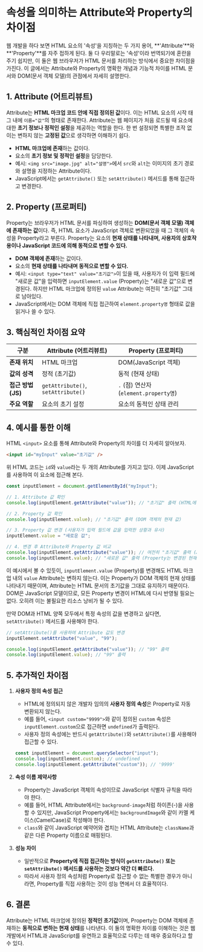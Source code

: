 # 속성을 의미하는 Attribute와 Property의 차이점

웹 개발을 하다 보면 HTML 요소의 '속성'을 지칭하는 두 가지 용어, \*\*'Attribute'\*\*와 \*\*'Property'\*\*를 자주 접하게 된다. 둘 다 우리말로는 '속성'이라 번역되기에 혼란을 주기 쉽지만, 이 둘은 웹 브라우저가 HTML 문서를 처리하는 방식에서 중요한 차이점을 가진다. 이 글에서는 Attribute와 Property의 명확한 개념과 기능적 차이를 HTML 문서와 DOM(문서 객체 모델)의 관점에서 자세히 설명한다.

## 1\. Attribute (어트리뷰트)

Attribute는 **HTML 마크업 코드 안에 직접 정의된 값**이다. 이는 HTML 요소의 시작 태그 내에 `이름="값"`의 형태로 존재한다. Attribute는 웹 페이지가 처음 로드될 때 요소에 대한 **초기 정보나 정적인 설정**을 제공하는 역할을 한다. 한 번 설정되면 특별한 조작 없이는 변하지 않는 **고정된 값**으로 생각하면 이해하기 쉽다.

- **HTML 마크업에 존재**하는 값이다.
- 요소의 **초기 정보 및 정적인 설정**을 담당한다.
- 예시: `<img src="image.jpg" alt="설명">`에서 `src`와 `alt`는 이미지의 초기 경로와 설명을 지정하는 Attribute이다.
- JavaScript에서는 `getAttribute()` 또는 `setAttribute()` 메서드를 통해 접근하고 변경한다.

## 2\. Property (프로퍼티)

Property는 브라우저가 HTML 문서를 파싱하여 생성하는 **DOM(문서 객체 모델) 객체에 존재하는 값**이다. 즉, HTML 요소가 JavaScript 객체로 변환되었을 때 그 객체의 속성을 Property라고 부른다. Property는 요소의 **현재 상태를 나타내며, 사용자의 상호작용이나 JavaScript 코드에 의해 동적으로 변할 수 있다.**

- **DOM 객체에 존재**하는 값이다.
- 요소의 **현재 상태를 나타내며 동적으로 변할 수 있다.**
- 예시: `<input type="text" value="초기값">`이 있을 때, 사용자가 이 입력 필드에 "새로운 값"을 입력하면 `inputElement.value` (Property)는 "새로운 값"으로 변경된다. 하지만 HTML 마크업에 정의된 `value` Attribute는 여전히 "초기값" 그대로 남아있다.
- JavaScript에서는 DOM 객체에 직접 접근하여 `element.property명` 형태로 값을 읽거나 쓸 수 있다.

## 3\. 핵심적인 차이점 요약

| 구분               | Attribute (어트리뷰트)             | Property (프로퍼티)                    |
| ------------------ | ---------------------------------- | -------------------------------------- |
| **존재 위치**      | HTML 마크업                        | DOM(JavaScript 객체)                   |
| **값의 성격**      | 정적 (초기값)                      | 동적 (현재 상태)                       |
| **접근 방법 (JS)** | `getAttribute()`, `setAttribute()` | `.` (점) 연산자 (`element.property명`) |
| **주요 역할**      | 요소의 초기 설정                   | 요소의 동적인 상태 관리                |

## 4\. 예시를 통한 이해

HTML `<input>` 요소를 통해 Attribute와 Property의 차이를 더 자세히 알아보자.

```html
<input id="myInput" value="초기값" />
```

위 HTML 코드는 `id`와 `value`라는 두 개의 Attribute를 가지고 있다. 이제 JavaScript를 사용하여 이 요소에 접근해 본다.

```javascript
const inputElement = document.getElementById("myInput");

// 1. Attribute 값 확인
console.log(inputElement.getAttribute("value")); // "초기값" 출력 (HTML에 정의된 값)

// 2. Property 값 확인
console.log(inputElement.value); // "초기값" 출력 (DOM 객체의 현재 값)

// 3. Property 값 변경 (사용자가 입력 필드에 값을 입력한 상황과 유사)
inputElement.value = "새로운 값";

// 4. 변경 후 Attribute와 Property 값 비교
console.log(inputElement.getAttribute("value")); // 여전히 "초기값" 출력 (Attribute는 변하지 않는다)
console.log(inputElement.value); // "새로운 값" 출력 (Property는 변경된 현재 상태를 반영한다)
```

이 예시에서 볼 수 있듯이, `inputElement.value` (Property)를 변경해도 HTML 마크업 내의 `value` Attribute는 변하지 않는다. 이는 Property가 DOM 객체의 현재 상태를 나타내기 때문이며, Attribute는 HTML 문서의 초기값을 그대로 유지하기 때문이다. DOM은 JavaScript 모델이므로, 모든 Property 변경이 HTML에 다시 반영될 필요는 없다. 오히려 이는 불필요한 리소스 낭비가 될 수 있다.

만약 DOM과 HTML 양쪽 모두에서 특정 속성의 값을 변경하고 싶다면, `setAttribute()` 메서드를 사용해야 한다.

```javascript
// setAttribute()를 사용하여 Attribute 값도 변경
inputElement.setAttribute("value", "99");

console.log(inputElement.getAttribute("value")); // "99" 출력
console.log(inputElement.value); // "99" 출력
```

## 5\. 추가적인 차이점

1.  **사용자 정의 속성 접근**

    - HTML에 정의되지 않은 개발자 임의의 **사용자 정의 속성**은 Property로 자동 변환되지 않는다.
    - 예를 들어, `<input custom="9999">`와 같이 정의된 `custom` 속성은 `inputElement.custom`으로 접근하면 `undefined`가 출력된다.
    - 사용자 정의 속성에는 반드시 `getAttribute()`와 `setAttribute()`를 사용해야 접근할 수 있다.

    ```javascript
    const inputElement = document.querySelector("input");
    console.log(inputElement.custom); // undefined
    console.log(inputElement.getAttribute("custom")); // '9999'
    ```

2.  **속성 이름 제약사항**

    - Property는 JavaScript 객체의 속성이므로 JavaScript 식별자 규칙을 따라야 한다.
    - 예를 들어, HTML Attribute에서는 `background-image`처럼 하이픈(-)을 사용할 수 있지만, JavaScript Property에서는 `backgroundImage`와 같이 카멜 케이스(CamelCase)로 작성해야 한다.
    - `class`와 같이 JavaScript 예약어와 겹치는 HTML Attribute는 `className`과 같은 다른 Property 이름으로 매핑된다.

3.  **성능 차이**

    - 일반적으로 **Property에 직접 접근하는 방식이 `getAttribute()` 또는 `setAttribute()` 메서드를 사용하는 것보다 약간 더 빠르다.**
    - 따라서 사용자 정의 속성처럼 Property로 접근할 수 없는 특별한 경우가 아니라면, Property를 직접 사용하는 것이 성능 면에서 더 효율적이다.

## 6\. 결론

Attribute는 HTML 마크업에 정의된 **정적인 초기값**이며, Property는 DOM 객체에 존재하는 **동적으로 변하는 현재 상태**를 나타낸다. 이 둘의 명확한 차이를 이해하는 것은 웹 개발에서 HTML과 JavaScript를 유연하고 효율적으로 다루는 데 매우 중요하다고 할 수 있다.
